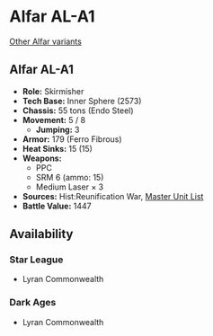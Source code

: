 # Alfar AL-A1

[Other Alfar variants](../alfar.md)

## Alfar AL-A1
- **Role:** Skirmisher
- **Tech Base:** Inner Sphere (2573)
- **Chassis:** 55 tons (Endo Steel)
- **Movement:** 5 / 8
  - **Jumping:** 3
- **Armor:** 179 (Ferro Fibrous)
- **Heat Sinks:** 15 (15)
- **Weapons:**
  - PPC
  - SRM 6 (ammo: 15)
  - Medium Laser × 3
- **Sources:** Hist:Reunification War, [Master Unit List](http://masterunitlist.info/Unit/Details/3694/alfar-al-a1)
- **Battle Value:** 1447

## Availability

### Star League
- Lyran Commonwealth

### Dark Ages
- Lyran Commonwealth

